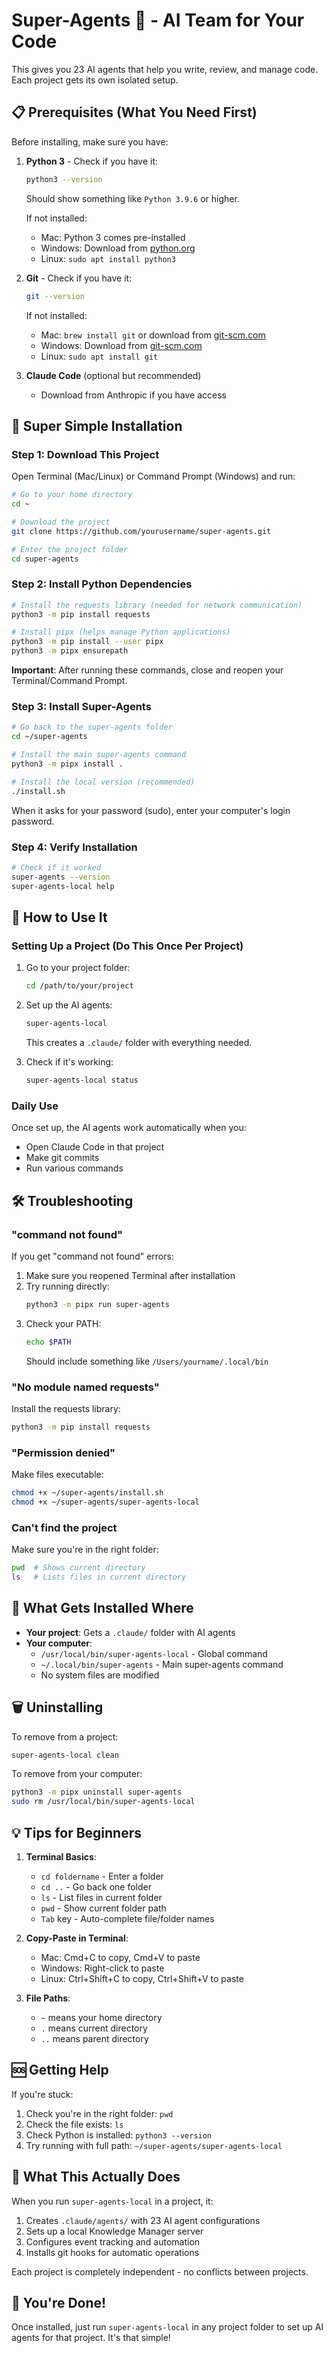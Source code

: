# Super-Agents 🤖 - AI Team for Your Code

This gives you 23 AI agents that help you write, review, and manage code. Each project gets its own isolated setup.

## 📋 Prerequisites (What You Need First)

Before installing, make sure you have:

1. **Python 3** - Check if you have it:
   ```bash
   python3 --version
   ```
   Should show something like `Python 3.9.6` or higher.
   
   If not installed:
   - Mac: Python 3 comes pre-installed
   - Windows: Download from [python.org](https://python.org)
   - Linux: `sudo apt install python3`

2. **Git** - Check if you have it:
   ```bash
   git --version
   ```
   
   If not installed:
   - Mac: `brew install git` or download from [git-scm.com](https://git-scm.com)
   - Windows: Download from [git-scm.com](https://git-scm.com)
   - Linux: `sudo apt install git`

3. **Claude Code** (optional but recommended)
   - Download from Anthropic if you have access

## 🚀 Super Simple Installation

### Step 1: Download This Project

Open Terminal (Mac/Linux) or Command Prompt (Windows) and run:

```bash
# Go to your home directory
cd ~

# Download the project
git clone https://github.com/yourusername/super-agents.git

# Enter the project folder
cd super-agents
```

### Step 2: Install Python Dependencies

```bash
# Install the requests library (needed for network communication)
python3 -m pip install requests

# Install pipx (helps manage Python applications)
python3 -m pip install --user pipx
python3 -m pipx ensurepath
```

**Important**: After running these commands, close and reopen your Terminal/Command Prompt.

### Step 3: Install Super-Agents

```bash
# Go back to the super-agents folder
cd ~/super-agents

# Install the main super-agents command
python3 -m pipx install .

# Install the local version (recommended)
./install.sh
```

When it asks for your password (sudo), enter your computer's login password.

### Step 4: Verify Installation

```bash
# Check if it worked
super-agents --version
super-agents-local help
```

## 🎯 How to Use It

### Setting Up a Project (Do This Once Per Project)

1. Go to your project folder:
   ```bash
   cd /path/to/your/project
   ```

2. Set up the AI agents:
   ```bash
   super-agents-local
   ```
   
   This creates a `.claude/` folder with everything needed.

3. Check if it's working:
   ```bash
   super-agents-local status
   ```

### Daily Use

Once set up, the AI agents work automatically when you:
- Open Claude Code in that project
- Make git commits
- Run various commands

## 🛠️ Troubleshooting

### "command not found"

If you get "command not found" errors:

1. Make sure you reopened Terminal after installation
2. Try running directly:
   ```bash
   python3 -m pipx run super-agents
   ```
3. Check your PATH:
   ```bash
   echo $PATH
   ```
   Should include something like `/Users/yourname/.local/bin`

### "No module named requests"

Install the requests library:
```bash
python3 -m pip install requests
```

### "Permission denied"

Make files executable:
```bash
chmod +x ~/super-agents/install.sh
chmod +x ~/super-agents/super-agents-local
```

### Can't find the project

Make sure you're in the right folder:
```bash
pwd  # Shows current directory
ls   # Lists files in current directory
```

## 📁 What Gets Installed Where

- **Your project**: Gets a `.claude/` folder with AI agents
- **Your computer**: 
  - `/usr/local/bin/super-agents-local` - Global command
  - `~/.local/bin/super-agents` - Main super-agents command
  - No system files are modified

## 🗑️ Uninstalling

To remove from a project:
```bash
super-agents-local clean
```

To remove from your computer:
```bash
python3 -m pipx uninstall super-agents
sudo rm /usr/local/bin/super-agents-local
```

## 💡 Tips for Beginners

1. **Terminal Basics**:
   - `cd foldername` - Enter a folder
   - `cd ..` - Go back one folder
   - `ls` - List files in current folder
   - `pwd` - Show current folder path
   - `Tab` key - Auto-complete file/folder names

2. **Copy-Paste in Terminal**:
   - Mac: Cmd+C to copy, Cmd+V to paste
   - Windows: Right-click to paste
   - Linux: Ctrl+Shift+C to copy, Ctrl+Shift+V to paste

3. **File Paths**:
   - `~` means your home directory
   - `.` means current directory
   - `..` means parent directory

## 🆘 Getting Help

If you're stuck:

1. Check you're in the right folder: `pwd`
2. Check the file exists: `ls`
3. Check Python is installed: `python3 --version`
4. Try running with full path: `~/super-agents/super-agents-local`

## 📝 What This Actually Does

When you run `super-agents-local` in a project, it:

1. Creates `.claude/agents/` with 23 AI agent configurations
2. Sets up a local Knowledge Manager server
3. Configures event tracking and automation
4. Installs git hooks for automatic operations

Each project is completely independent - no conflicts between projects.

## 🎉 You're Done!

Once installed, just run `super-agents-local` in any project folder to set up AI agents for that project. It's that simple!